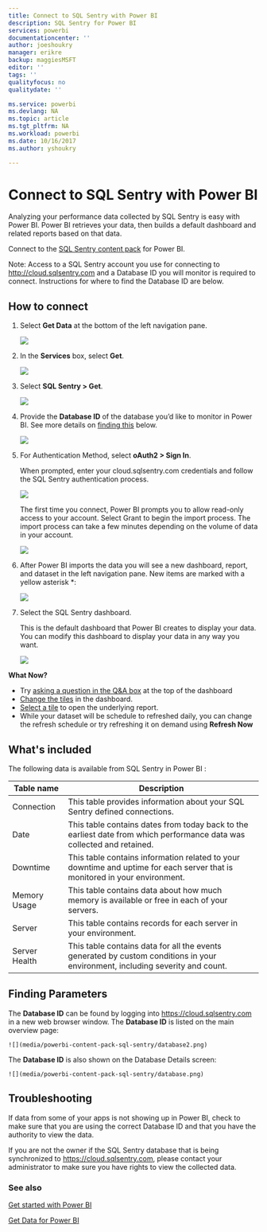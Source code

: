 ```yaml
---
title: Connect to SQL Sentry with Power BI
description: SQL Sentry for Power BI
services: powerbi
documentationcenter: ''
author: joeshoukry
manager: erikre
backup: maggiesMSFT
editor: ''
tags: ''
qualityfocus: no
qualitydate: ''

ms.service: powerbi
ms.devlang: NA
ms.topic: article
ms.tgt_pltfrm: NA
ms.workload: powerbi
ms.date: 10/16/2017
ms.author: yshoukry

---
```

# Connect to SQL Sentry with Power BI
Analyzing your performance data collected by SQL Sentry is easy with Power BI. Power BI retrieves your data, then builds a default dashboard and related reports based on that data.

Connect to the [SQL Sentry content pack](https://app.powerbi.com/groups/me/getdata/services/sql-sentry) for Power BI.

Note: Access to a SQL Sentry account you use for connecting to http://cloud.sqlsentry.com and a Database ID you will monitor is required to connect.  Instructions for where to find the Database ID are below.

## How to connect
1. Select **Get Data** at the bottom of the left navigation pane.
   
   ![](media/powerbi-content-pack-sql-sentry/PBI_GetData.png)
2. In the **Services** box, select **Get**.
   
   ![](media/powerbi-content-pack-sql-sentry/PBI_GetServices.png) 
3. Select **SQL Sentry  \> Get**.
   
   ![](media/powerbi-content-pack-sql-sentry/sqlsentry.png)
4. Provide the **Database ID** of the database you’d like to monitor in Power BI. See more details on [finding this](#FindingParams) below.
   
   ![](media/powerbi-content-pack-sql-sentry/img2400.png)
5. For Authentication Method, select **oAuth2 \> Sign In**.
   
   When prompted, enter your cloud.sqlsentry.com credentials and follow the SQL Sentry authentication process.
   
   ![](media/powerbi-content-pack-sql-sentry/img6400.png)
   
   The first time you connect, Power BI prompts you to allow read-only access to your account. Select Grant to begin the import process.  The import process can take a few minutes depending on the volume of data in your account.
   
   ![](media/powerbi-content-pack-sql-sentry/img7400.png)
6. After Power BI imports the data you will see a new dashboard, report, and dataset in the left navigation pane. New items are marked with a yellow asterisk \*:
   
   ![](media/powerbi-content-pack-sql-sentry/img8200.png)
7. Select the SQL Sentry dashboard.
   
   This is the default dashboard that Power BI creates to display your data. You can modify this dashboard to display your data in any way you want.
   
   ![](media/powerbi-content-pack-sql-sentry/img9dashboard800.png)

**What Now?**

* Try [asking a question in the Q&A box](service-q-and-a.md) at the top of the dashboard
* [Change the tiles](service-dashboard-edit-tile.md) in the dashboard.
* [Select a tile](service-dashboard-tiles.md) to open the underlying report.
* While your dataset will be schedule to refreshed daily, you can change the refresh schedule or try refreshing it on demand using **Refresh Now**

## What's included
The following data is available from SQL Sentry  in Power BI :

| Table name | Description |
| --- | --- |
| Connection |This table provides information about your SQL Sentry defined connections. |
| Date<br /> |This table contains dates from today back to the earliest date from which performance data was collected and retained. |
| Downtime<br /> |This table contains information related to your downtime and uptime for each server that is monitored in your environment. |
| Memory Usage<br /> |This table contains data about how much memory is available or free in each of your servers.<br /> |
| Server<br /> |This table contains records for each server in your environment. |
| Server Health<br /> |This table contains data for all the events generated by custom conditions in your environment, including severity and count. |

<a name="FindingParams"></a>

## Finding Parameters
The **Database ID** can be found by logging into <https://cloud.sqlsentry.com> in a new web browser window.  The **Database ID** is listed on the main overview page:

    ![](media/powerbi-content-pack-sql-sentry/database2.png)

The **Database ID** is also shown on the Database Details screen:

    ![](media/powerbi-content-pack-sql-sentry/database.png)


## Troubleshooting
If data from some of your apps is not showing up in Power BI, check to make sure that you are using the correct Database ID and that you have the authority to view the data. 

If you are not the owner if the SQL Sentry database that is being synchronized to <https://cloud.sqlsentry.com>, please contact your administrator to make sure you have rights to view the collected data.

### See also
[Get started with Power BI](service-get-started.md)

[Get Data for Power BI](service-get-data.md)

